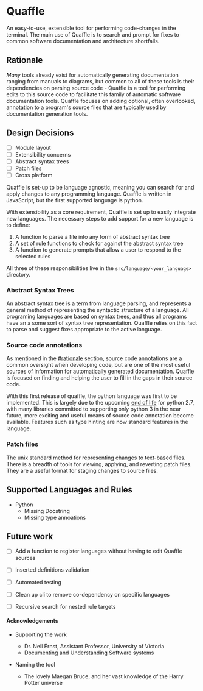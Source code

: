 
# Quaffle

An easy-to-use, extensible tool for performing code-changes in the terminal. The main use of Quaffle is to search and prompt for fixes to common software documentation and architecture shortfalls.

## Rationale
*Many* tools already exist for automatically generating documentation ranging from manuals to diagrams, but common to all of these tools is their dependencies on parsing source code - Quaffle is a tool for performing edits to this source code to facilitate this family of automatic software documentation tools. Quaffle focuses on adding optional, often overlooked, annotation to a program's source files that are typically used by documentation generation tools.

## Design Decisions

- [ ] Module layout
- [ ] Extensibility concerns
- [ ] Abstract syntax trees
- [ ] Patch files
- [ ] Cross platform 

Quaffle is set-up to be language agnostic, meaning you can search for and apply changes to any programming language. Quaffle is written in JavaScript, but the first supported language is python.

With extensibility as a core requirement, Quaffle is set up to easily integrate new languages. The necessary steps to add support for a new language is to define:

1. A function to parse a file into any form of abstract syntax tree
2. A set of rule functions to check for against the abstract syntax tree
3. A function to generate prompts that allow a user to respond to the selected rules

All three of these responsibilities live in the `src/language/<your_language>` directory. 

### Abstract Syntax Trees
An abstract syntax tree is a term from language parsing, and represents a general method of representing the syntactic structure of a language. All programing languages are based on syntax trees, and thus all programs have an a some sort of syntax tree representation. Quaffle relies on this fact to parse and suggest fixes appropriate to the active language.

### Source code annotations
As mentioned in the [#rationale](#Rationale) section, source code annotations are a common oversight when developing code, but are one of the most useful sources of information for automatically generated documentation. Quaffle is focused on finding and helping the user to fill in the gaps in their source code.

With this first release of quaffle, the python language was first to be implemented. This is largely due to the upcoming [end of life](https://python3statement.org) for python 2.7, with many libraries committed to supporting only python 3 in the near future, more exciting and useful means of source code annotation become available. Features such as type hinting are now standard features in the language.

### Patch files
The unix standard method for representing changes to text-based files. There is a breadth of tools for viewing, applying, and reverting patch files. They are a useful format for staging changes to source files. 

## Supported Languages and Rules

* Python
    * Missing Docstring
    * Missing type annoations

## Future work
- [ ] Add a function to register languages without having to edit Quaffle sources
- [ ] Inserted definitions validation
- [ ] Automated testing
- [ ] Clean up cli to remove co-dependency on specific languages
- [ ] Recursive search for nested rule targets


#### Acknowledgements 
* Supporting the work
    * Dr. Neil Ernst, Assistant Professor, University of Victoria
    * Documenting and Understanding Software systems

* Naming the tool
    * The lovely Maegan Bruce, and her vast knowledge of the Harry Potter universe
